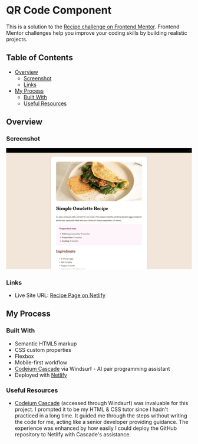 # QR Code Component

This is a solution to the [Recipe challenge on Frontend Mentor](https://www.frontendmentor.io/challenges/recipe-page-KiTsR8QQKm). Frontend Mentor challenges help you improve your coding skills by building realistic projects.

## Table of Contents

- [Overview](#overview)
  - [Screenshot](#screenshot)
  - [Links](#links)
- [My Process](#my-process)
  - [Built With](#built-with)
  - [Useful Resources](#useful-resources)

## Overview

### Screenshot

![QR Code Component Screenshot](./assets/images/screenshot.png)

### Links

- Live Site URL: [Recipe Page on Netlify](https://recipepage-10.netlify.app/)

## My Process

### Built With

- Semantic HTML5 markup
- CSS custom properties
- Flexbox
- Mobile-first workflow
- [Codeium Cascade](https://codeium.com/cascade) via Windsurf - AI pair programming assistant
- Deployed with [Netlify](https://www.netlify.com/)

### Useful Resources

- [Codeium Cascade](https://codeium.com/cascade) (accessed through Windsurf) was invaluable for this project. I prompted it to be my HTML & CSS tutor since I hadn't practiced in a long time. It guided me through the steps without writing the code for me, acting like a senior developer providing guidance. The experience was enhanced by how easily I could deploy the GitHub repository to Netlify with Cascade's assistance.